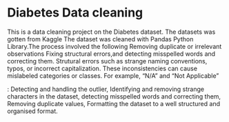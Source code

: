 # Diabetes Data cleaning 
This is a data cleaning project on the Diabetes dataset. The datasets was gotten from Kaggle
 The dataset was cleaned with Pandas Python Library.The process involved the following 
 Removing duplicate or irrelevant observations
 Fixing structural errors,and detecting misspelled words and correcting them.
 Strutural errors such as strange naming conventions, typos, or incorrect capitalization. These inconsistencies can cause mislabeled categories or classes. For example,  “N/A” and “Not Applicable” 
 
: Detecting and handling the outlier, 
Identifying and removing strange characters in the dataset, 
detecting misspelled words and correcting them, 
Removing duplicate values,
Formatting the dataset to a well structured and organised format.
